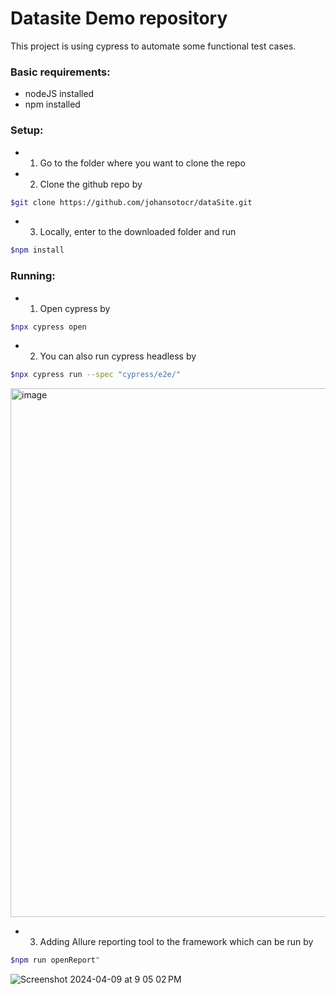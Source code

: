 # Datasite Demo repository

This project is using cypress to automate some functional test cases.

### Basic requirements:
 - nodeJS installed
 - npm installed

### Setup:
- 1. Go to the folder where you want to clone the repo

- 2. Clone the github repo by

```bash
$git clone https://github.com/johansotocr/dataSite.git
```

- 3. Locally, enter to the downloaded folder and run
```bash
$npm install
```

### Running:
- 1. Open cypress by
```bash
$npx cypress open
```

- 2. You can also run cypress headless by
```bash
$npx cypress run --spec "cypress/e2e/"
```
<img width="846" alt="image" src="https://github.com/johansotocr/dataSite/assets/15791382/6fd73c60-111d-4ec8-8c36-4de3787d8980">

- 3. Adding Allure reporting tool to the framework which can be run by
```bash
$npm run openReport"
```
![Screenshot 2024-04-09 at 9 05 02 PM](https://github.com/johansotocr/DatasiteDemo/assets/15791382/da10dec8-a664-497d-aeea-c7fc7f7bec81)
